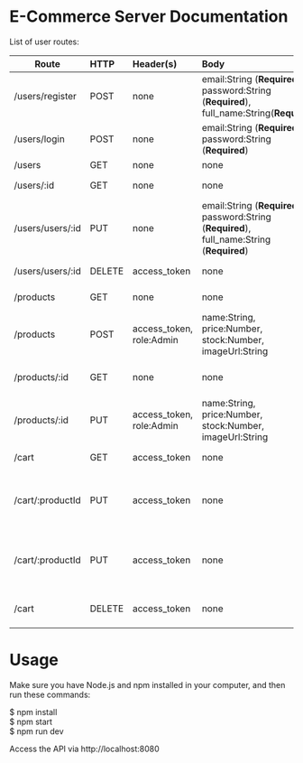 # E-Commerce Server Documentation

List of user routes:

|   Route       | HTTP  |Header(s) |Body    | Description
|---------------|:------|:---------|:-------|:-----------
|/users/register     |POST    | none     | email:String (**Required**), password:String (**Required**), full_name:String(**Required**)   | User registration
|/users/login |POST    | none     | email:String (**Required**), password:String (**Required**)   | User login
|/users     |GET   | none     | none | Get all users
|/users/:id |GET    | none     | none | Get certain user by Id
|/users/users/:id |PUT    | none     | email:String (**Required**), password:String (**Required**), full_name:String (**Required**) | Update a user with new data by Id
|/users/users/:id |DELETE | access_token     | none   | Delete a user by Id
|/products    |GET   | none     | none   | Get all product list
|/products    |POST   | access_token, role:Admin     | name:String, price:Number, stock:Number, imageUrl:String | Add/Register a product 
|/products/:id    |GET   | none     | none | Get a single product by id
|/products/:id    |PUT   | access_token, role:Admin     | name:String, price:Number, stock:Number, imageUrl:String | Edit a single product
|/cart    |GET   | access_token | none | Get user's cart
|/cart/:productId    |PUT   | access_token | none | Increase user's cart quantity and add the product
|/cart/:productId    |PUT   | access_token | none | Decrease user's cart quantity and remove the product
|/cart    |DELETE   | access_token | none | Delete all products in cart

# Usage

Make sure you have Node.js and npm installed in your computer, and then run these commands:

$ npm install <br/>
$ npm start <br/>
$ npm run dev

Access the API via http://localhost:8080